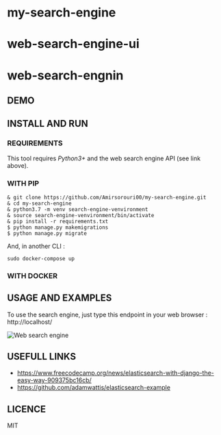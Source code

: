 # my-search-engine

# web-search-engine-ui
# web-search-engnin

## DEMO


## INSTALL AND RUN


### REQUIREMENTS
This tool requires *Python3+* and the web search engine API (see link above).

### WITH PIP
```
& git clone https://github.com/Amirsorouri00/my-search-engine.git
& cd my-search-engine
& python3.7 -m venv search-engine-venvironment
& source search-engine-venvironment/bin/activate
& pip install -r requirements.txt
$ python manage.py makemigrations
$ python manage.py migrate
```

And, in another CLI :
```
sudo docker-compose up
```

### WITH DOCKER


## USAGE AND EXAMPLES
To use the search engine, just type this endpoint in your web browser : http://localhost/

![Web search engine](images/search-engine.png?raw=true "Search Engine" )


## USEFULL LINKS
* https://www.freecodecamp.org/news/elasticsearch-with-django-the-easy-way-909375bc16cb/
* https://github.com/adamwattis/elasticsearch-example

## LICENCE
MIT

